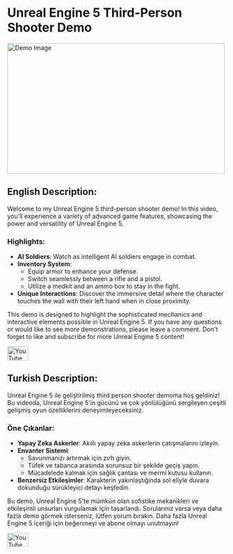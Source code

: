 # Unreal Engine 5 Third-Person Shooter Demo

<img src="https://github.com/user-attachments/assets/a33109b1-cb0d-43b0-be85-bd6bff99acec" alt="Demo Image" width="500" height="300" />

## English Description:
Welcome to my Unreal Engine 5 third-person shooter demo! In this video, you'll experience a variety of advanced game features, showcasing the power and versatility of Unreal Engine 5.

### Highlights:
- **AI Soldiers**: Watch as intelligent AI soldiers engage in combat.
- **Inventory System**:
  - Equip armor to enhance your defense.
  - Switch seamlessly between a rifle and a pistol.
  - Utilize a medkit and an ammo box to stay in the fight.
- **Unique Interactions**: Discover the immersive detail where the character touches the wall with their left hand when in close proximity.

This demo is designed to highlight the sophisticated mechanics and interactive elements possible in Unreal Engine 5. If you have any questions or would like to see more demonstrations, please leave a comment. Don't forget to like and subscribe for more Unreal Engine 5 content!

<a href="https://youtu.be/lW0qYMvIDvU" target="_blank">
  <img src="https://upload.wikimedia.org/wikipedia/commons/4/42/YouTube_icon_%282013-2017%29.png" alt="YouTube" width="48" height="32" />
</a>

## Turkish Description:
Unreal Engine 5 ile geliştirilmiş third person shooter demoma hoş geldiniz! Bu videoda, Unreal Engine 5'in gücünü ve çok yönlülüğünü sergileyen çeşitli gelişmiş oyun özelliklerini deneyimleyeceksiniz.

### Öne Çıkanlar:
- **Yapay Zeka Askerler**: Akıllı yapay zeka askerlerin çatışmalarını izleyin.
- **Envanter Sistemi**:
  - Savunmanızı artırmak için zırh giyin.
  - Tüfek ve tabanca arasında sorunsuz bir şekilde geçiş yapın.
  - Mücadelede kalmak için sağlık çantası ve mermi kutusu kullanın.
- **Benzersiz Etkileşimler**: Karakterin yakınlaştığında sol eliyle duvara dokunduğu sürükleyici detayı keşfedin.

Bu demo, Unreal Engine 5'te mümkün olan sofistike mekanikleri ve etkileşimli unsurları vurgulamak için tasarlandı. Sorularınız varsa veya daha fazla demo görmek isterseniz, lütfen yorum bırakın. Daha fazla Unreal Engine 5 içeriği için beğenmeyi ve abone olmayı unutmayın!

<a href="https://youtu.be/lW0qYMvIDvU" target="_blank">
  <img src="https://upload.wikimedia.org/wikipedia/commons/4/42/YouTube_icon_%282013-2017%29.png" alt="YouTube" width="48" height="32" />
</a>
